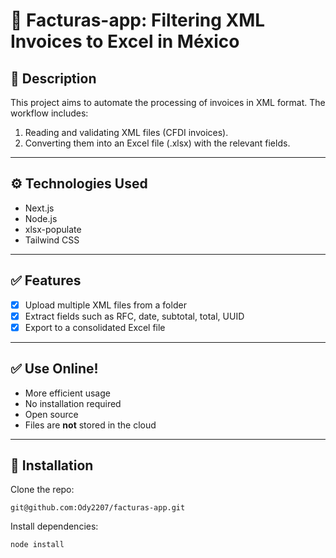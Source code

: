 # 🧾 Facturas-app: Filtering XML Invoices to Excel in México

## 📌 Description

This project aims to automate the processing of invoices in XML format. The workflow includes:

1. Reading and validating XML files (CFDI invoices).
2. Converting them into an Excel file (.xlsx) with the relevant fields.

---

## ⚙️ Technologies Used

- Next.js  
- Node.js  
- xlsx-populate  
- Tailwind CSS  

---

## ✅ Features

- [x] Upload multiple XML files from a folder  
- [x] Extract fields such as RFC, date, subtotal, total, UUID  
- [x] Export to a consolidated Excel file  

---

## ✅ Use Online!

- More efficient usage  
- No installation required  
- Open source  
- Files are **not** stored in the cloud  

---

## 🚀 Installation

Clone the repo:

``` 
git@github.com:Ody2207/facturas-app.git
```

Install dependencies:

``` 
node install
```
